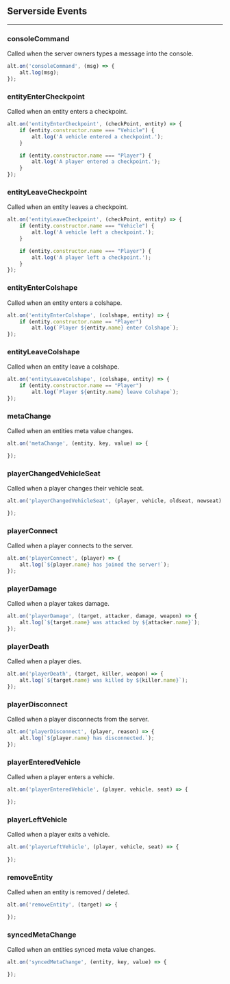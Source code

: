 ## Serverside Events
---

### consoleCommand
Called when the server owners types a message into the console.
```js
alt.on('consoleCommand', (msg) => {
    alt.log(msg);
});
```

### entityEnterCheckpoint
Called when an entity enters a checkpoint.
```js
alt.on('entityEnterCheckpoint', (checkPoint, entity) => {
    if (entity.constructor.name === "Vehicle") {
        alt.log('A vehicle entered a checkpoint.');
    }

    if (entity.constructor.name === "Player") {
        alt.log('A player entered a checkpoint.');
    }
});
```

### entityLeaveCheckpoint
Called when an entity leaves a checkpoint.
```js
alt.on('entityLeaveCheckpoint', (checkPoint, entity) => {
    if (entity.constructor.name === "Vehicle") {
        alt.log('A vehicle left a checkpoint.');
    }

    if (entity.constructor.name === "Player") {
        alt.log('A player left a checkpoint.');
    }
});
```

### entityEnterColshape
Called when an entity enters a colshape.
```js
alt.on('entityEnterColshape', (colshape, entity) => {
    if (entity.constructor.name == "Player")
        alt.log(`Player ${entity.name} enter Colshape`);
});
```

### entityLeaveColshape
Called when an entity leave a colshape.
```js
alt.on('entityLeaveColshape', (colshape, entity) => {
    if (entity.constructor.name == "Player")
        alt.log(`Player ${entity.name} leave Colshape`);
});
```

### metaChange
Called when an entities meta value changes.
```js
alt.on('metaChange', (entity, key, value) => {

});
```

### playerChangedVehicleSeat
Called when a player changes their vehicle seat.
```js
alt.on('playerChangedVehicleSeat', (player, vehicle, oldseat, newseat) => {

});
```

### playerConnect
Called when a player connects to the server.
```js
alt.on('playerConnect', (player) => {
	alt.log(`${player.name} has joined the server!`);
});
```

### playerDamage
Called when a player takes damage.
```js
alt.on('playerDamage', (target, attacker, damage, weapon) => {
    alt.log(`${target.name} was attacked by ${attacker.name}`);
});
```

### playerDeath
Called when a player dies.
```js
alt.on('playerDeath', (target, killer, weapon) => {
    alt.log(`${target.name} was killed by ${killer.name}`);
});
```

### playerDisconnect
Called when a player disconnects from the server.
```js
alt.on('playerDisconnect', (player, reason) => {
    alt.log(`${player.name} has disconnected.`);
});
```

### playerEnteredVehicle
Called when a player enters a vehicle.
```js
alt.on('playerEnteredVehicle', (player, vehicle, seat) => {

});
```

### playerLeftVehicle
Called when a player exits a vehicle.
```js
alt.on('playerLeftVehicle', (player, vehicle, seat) => {
    
});
```

### removeEntity
Called when an entity is removed / deleted.
```js
alt.on('removeEntity', (target) => {

});
```

### syncedMetaChange
Called when an entities synced meta value changes.
```js
alt.on('syncedMetaChange', (entity, key, value) => {

});
```
